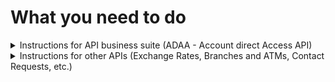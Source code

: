 # What you need to do

<details><summary> Instructions for API business suite (ADAA - Account direct Access API)</summary>

## 1. Login in the new API portal

- Login to portal <https://developers.kb.cz> - you can use username and password from the old API Portal.

## 2. New Client registration (Software statements) v2

- Rename the header x-api-key to apiKey.
- Generate new apiKey and put your app.
- Mandatory section contacts.email.
- New url: <https://client-registration.api-gateway.kb.cz/v2>.
- v1 will be operational until 31.1.2024.

## 3. Registration OAuth2 client

- New url: <https://api-gateway.kb.cz/client-registration-ui/v1/saml/>

## 4. New OAuth2 v2

- Mandatory and rename the header x-api-key to apiKey.
- Generate new apiKey and put your app.
- New url: <https://api-gateway.kb.cz/oauth2/v2>.
- v1 will be operational until 31.1.2024.

## 5. Account direct access v1

- Rename the header x-api-key to apiKey.
- Generate new apiKey and put your app.
- New url: <https://api-gateway.kb.cz/adaa/v1>.
- Terminate the endpoint /account-ids → replaced by /accounts,
  - the endpoint /account-ids will be operational until 31.1.2024.

</details>

<details><summary> Instructions for other APIs (Exchange Rates, Branches and ATMs, Contact Requests, etc.)</summary>

## 1. Login in the new API portal

- Login to portal <https://developers.kb.cz> - you can use username and password from the old API Portal.

## 2. Open API and create apiKey

- Rename the header x-api-key to apiKey ("x-api-key" will no longer work).
- Generate new apiKey and replace it in your app.
- Copy new url (replace old one in your app).

![atm](./img/atm-detail.min.png)
</details>
